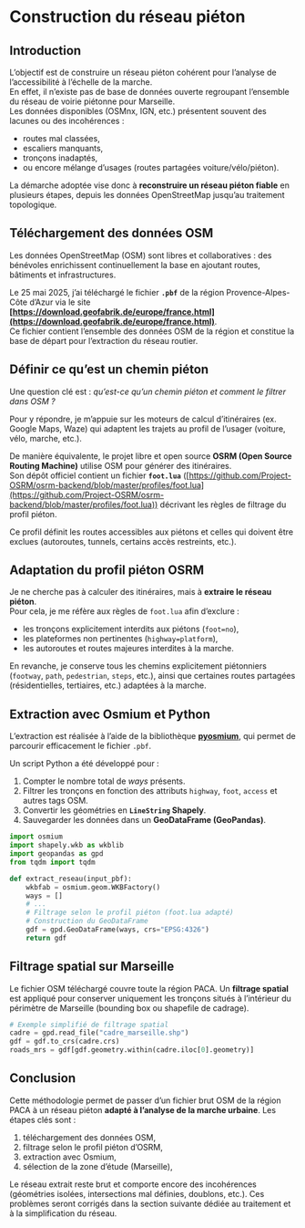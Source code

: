 # Construction du réseau piéton

## Introduction  

L’objectif est de construire un réseau piéton cohérent pour l’analyse de l’accessibilité à l’échelle de la marche.  
En effet, il n’existe pas de base de données ouverte regroupant l’ensemble du réseau de voirie piétonne pour Marseille.  
Les données disponibles (OSMnx, IGN, etc.) présentent souvent des lacunes ou des incohérences :  
- routes mal classées,  
- escaliers manquants,  
- tronçons inadaptés,  
- ou encore mélange d’usages (routes partagées voiture/vélo/piéton).  

La démarche adoptée vise donc à **reconstruire un réseau piéton fiable** en plusieurs étapes, depuis les données OpenStreetMap jusqu’au traitement topologique.  


## Téléchargement des données OSM  

Les données OpenStreetMap (OSM) sont libres et collaboratives : des bénévoles enrichissent continuellement la base en ajoutant routes, bâtiments et infrastructures.  

Le 25 mai 2025, j’ai téléchargé le fichier **`.pbf`** de la région Provence-Alpes-Côte d’Azur via le site **[https://download.geofabrik.de/europe/france.html](https://download.geofabrik.de/europe/france.html)**.  
Ce fichier contient l’ensemble des données OSM de la région et constitue la base de départ pour l’extraction du réseau routier.  


## Définir ce qu’est un chemin piéton  

Une question clé est : *qu’est-ce qu’un chemin piéton et comment le filtrer dans OSM ?*  

Pour y répondre, je m’appuie sur les moteurs de calcul d’itinéraires (ex. Google Maps, Waze) qui adaptent les trajets au profil de l’usager (voiture, vélo, marche, etc.).  

De manière équivalente, le projet libre et open source **OSRM (Open Source Routing Machine)** utilise OSM pour générer des itinéraires.  
Son dépôt officiel contient un fichier **`foot.lua`** ([https://github.com/Project-OSRM/osrm-backend/blob/master/profiles/foot.lua](https://github.com/Project-OSRM/osrm-backend/blob/master/profiles/foot.lua)) décrivant les règles de filtrage du profil piéton.  

Ce profil définit les routes accessibles aux piétons et celles qui doivent être exclues (autoroutes, tunnels, certains accès restreints, etc.).  


## Adaptation du profil piéton OSRM  

Je ne cherche pas à calculer des itinéraires, mais à **extraire le réseau piéton**.  
Pour cela, je me réfère aux règles de `foot.lua` afin d’exclure :  
- les tronçons explicitement interdits aux piétons (`foot=no`),  
- les plateformes non pertinentes (`highway=platform`),  
- les autoroutes et routes majeures interdites à la marche.  

En revanche, je conserve tous les chemins explicitement piétonniers (`footway`, `path`, `pedestrian`, `steps`, etc.), ainsi que certaines routes partagées (résidentielles, tertiaires, etc.) adaptées à la marche.  


## Extraction avec Osmium et Python  

L’extraction est réalisée à l’aide de la bibliothèque **[pyosmium](https://osmcode.org/pyosmium/)**, qui permet de parcourir efficacement le fichier `.pbf`.  

Un script Python a été développé pour :  
1. Compter le nombre total de *ways* présents.  
2. Filtrer les tronçons en fonction des attributs `highway`, `foot`, `access` et autres tags OSM.  
3. Convertir les géométries en **`LineString` Shapely**.  
4. Sauvegarder les données dans un **GeoDataFrame (GeoPandas)**.  

```python
import osmium
import shapely.wkb as wkblib
import geopandas as gpd
from tqdm import tqdm

def extract_reseau(input_pbf):
    wkbfab = osmium.geom.WKBFactory()
    ways = []
    # ...
    # Filtrage selon le profil piéton (foot.lua adapté)
    # Construction du GeoDataFrame
    gdf = gpd.GeoDataFrame(ways, crs="EPSG:4326")
    return gdf
```


## Filtrage spatial sur Marseille

Le fichier OSM téléchargé couvre toute la région PACA.
Un **filtrage spatial** est appliqué pour conserver uniquement les tronçons situés à l’intérieur du périmètre de Marseille (bounding box ou shapefile de cadrage).

```python
# Exemple simplifié de filtrage spatial
cadre = gpd.read_file("cadre_marseille.shp")
gdf = gdf.to_crs(cadre.crs)
roads_mrs = gdf[gdf.geometry.within(cadre.iloc[0].geometry)]
```

## Conclusion

Cette méthodologie permet de passer d’un fichier brut OSM de la région PACA à un réseau piéton **adapté à l’analyse de la marche urbaine**.
Les étapes clés sont :

1. téléchargement des données OSM,
2. filtrage selon le profil piéton d’OSRM,
3. extraction avec Osmium,
4. sélection de la zone d’étude (Marseille),

Le réseau extrait reste brut et comporte encore des incohérences (géométries isolées, intersections mal définies, doublons, etc.). Ces problèmes seront corrigés dans la section suivante dédiée au traitement et à la simplification du réseau.




